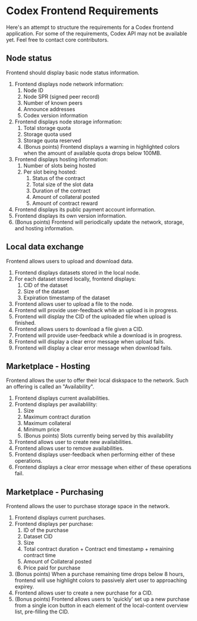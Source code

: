 # Codex Frontend Requirements
Here's an attempt to structure the requirements for a Codex frontend application.
For some of the requirements, Codex API may not be available yet. Feel free to contact core contributors.

## Node status
Frontend should display basic node status information.
1. Frontend displays node network information:
    1. Node ID
    1. Node SPR (signed peer record)
    1. Number of known peers
    1. Announce addresses
    1. Codex version information
1. Frontend displays node storage information:
    1. Total storage quota
    1. Storage quota used
    1. Storage quota reserved
    1. (Bonus points) Frontend displays a warning in highlighted colors when the amount of available quota drops below 100MB.
1. Frontend displays hosting information:
    1. Number of slots being hosted
    1. Per slot being hosted:
        1. Status of the contract
        1. Total size of the slot data
        1. Duration of the contract
        1. Amount of collateral posted
        1. Amount of contract reward
1. Frontend displays its public payment account information.
1. Frontend displays its own version information.
1. (Bonus points) Frontend will periodically update the network, storage, and hosting information.

## Local data exchange
Frontend allows users to upload and download data.
1. Frontend displays datasets stored in the local node.
1. For each dataset stored locally, frontend displays:
    1. CID of the dataset
    1. Size of the dataset
    1. Expiration timestamp of the dataset
1. Frontend allows user to upload a file to the node.
1. Frontend will provide user-feedback while an upload is in progress.
1. Frontend will display the CID of the uploaded file when upload is finished.
1. Frontend allows users to download a file given a CID.
1. Frontend will provide user-feedback while a download is in progress.
1. Frontend will display a clear error message when upload fails.
1. Frontend will display a clear error message when download fails.

## Marketplace - Hosting
Frontend allows the user to offer their local diskspace to the network. Such an offering is called an "Availability".
1. Frontend displays current availabilities.
1. Frontend displays per availablility: 
    1. Size
    1. Maximum contract duration
    1. Maximum collateral
    1. Minimum price
    1. (Bonus points) Slots currently being served by this availability
1. Frontend allows user to create new availabilities.
1. Frontend allows user to remove availabilities.
1. Frontend displays user-feedback when performing either of these operations.
1. Frontend displays a clear error message when either of these operations fail.

## Marketplace - Purchasing
Frontend allows the user to purchase storage space in the network.
1. Frontend displays current purchases.
1. Frontend displays per purchase:
    1. ID of the purchase
    1. Dataset CID
    1. Size
    1. Total contract duration + Contract end timestamp + remaining contract time
    1. Amount of Collateral posted
    1. Price paid for purchase
1. (Bonus points) When a purchase remaining time drops below 8 hours, frontend will use highlight colors to passively alert user to approaching expirey.
1. Frontend allows user to create a new purchase for a CID.
1. (Bonus points) Frontend allows users to 'quickly' set up a new purchase from a single icon button in each element of the local-content overview list, pre-filling the CID.
